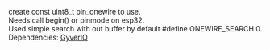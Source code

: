 create const uint8_t pin_onewire to use.    
Needs call begin() or pinmode on esp32.  
Used simple search with out buffer by default    #define ONEWIRE_SEARCH 0.  
Dependencies:
[GyverIO](https://github.com/GyverLibs/GyverIO)

